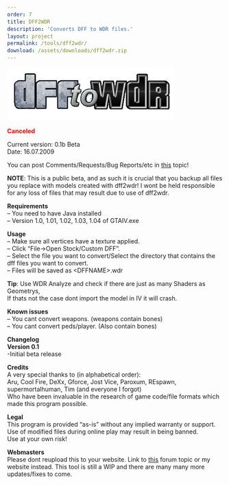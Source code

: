 ```yaml
---
order: 7
title: DFF2WDR
description: 'Converts DFF to WDR files.'
layout: project
permalink: /tools/dff2wdr/
download: /assets/downloads/dff2wdr.zip
---
```


![](/assets/images/dff2wdr//dff2wdr_header.png)

<span style="color: #ff0000;">**Canceled**</span>

Current version: 0.1b Beta  
Date: 16.07.2009

You can post Comments/Requests/Bug Reports/etc in [this](http://www.gtaforums.com/index.php?showtopic=418034) topic!

**NOTE**: This is a public beta, and as such it is crucial that you backup all files you replace with models created with dff2wdr! I wont be held responsible for any loss of files that may result due to use of dff2wdr.

**Requirements**  
– You need to have Java installed  
– Version 1.0, 1.01, 1.02, 1.03, 1.04 of GTAIV.exe

**Usage**  
– Make sure all vertices have a texture applied.  
– Click “File-&gt;Open Stock/Custom DFF”.  
– Select the file you want to convert/Select the directory that contains the dff files you want to convert.  
– Files will be saved as &lt;DFFNAME&gt;.wdr

**Tip**: Use WDR Analyze and check if there are just as many Shaders as Geometrys,  
If thats not the case dont import the model in IV it will crash.

**Known issues**  
– You cant convert weapons. (weapons contain bones)  
– You cant convert peds/player. (Also contain bones)

**Changelog**  
**Version 0.1**  
-Initial beta release

**Credits**  
A very special thanks to (in alphabetical order):  
Aru, Cool Fire, DeXx, Gforce, Jost Vice, Paroxum, REspawn, supermortalhuman, Tim (and everyone I forgot)  
Who have been invaluable in the research of game code/file formats which made this program possible.

**Legal**  
This program is provided “as-is” without any implied warranty or support.  
Use of modified files during online play may result in being banned.  
Use at your own risk!

**Webmasters**  
Please dont reupload this to your website. Link to [this](http://www.gtaforums.com/index.php?showtopic=418034) forum topic or my website instead. This tool is still a WIP and there are many many more updates/fixes to come.